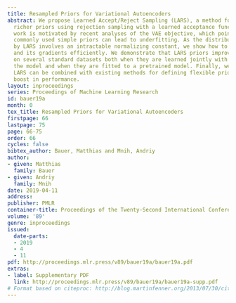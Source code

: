 ```yaml
---
title: Resampled Priors for Variational Autoencoders
abstract: We propose Learned Accept/Reject Sampling (LARS), a method for constructing
  richer priors using rejection sampling with a learned acceptance function. This
  work is motivated by recent analyses of the VAE objective, which pointed out that
  commonly used simple priors can lead to underfitting. As the distribution induced
  by LARS involves an intractable normalizing constant, we show how to estimate it
  and its gradients efficiently. We demonstrate that LARS priors improve VAE performance
  on several standard datasets both when they are learned jointly with the rest of
  the model and when they are fitted to a pretrained model. Finally, we show that
  LARS can be combined with existing methods for defining flexible priors for an additional
  boost in performance.
layout: inproceedings
series: Proceedings of Machine Learning Research
id: bauer19a
month: 0
tex_title: Resampled Priors for Variational Autoencoders
firstpage: 66
lastpage: 75
page: 66-75
order: 66
cycles: false
bibtex_author: Bauer, Matthias and Mnih, Andriy
author:
- given: Matthias
  family: Bauer
- given: Andriy
  family: Mnih
date: 2019-04-11
address: 
publisher: PMLR
container-title: Proceedings of the Twenty-Second International Conference on Artificial Intelligence and Statistics
volume: '89'
genre: inproceedings
issued:
  date-parts:
  - 2019
  - 4
  - 11
pdf: http://proceedings.mlr.press/v89/bauer19a/bauer19a.pdf
extras:
- label: Supplementary PDF
  link: http://proceedings.mlr.press/v89/bauer19a/bauer19a-supp.pdf
# Format based on citeproc: http://blog.martinfenner.org/2013/07/30/citeproc-yaml-for-bibliographies/
---
```

